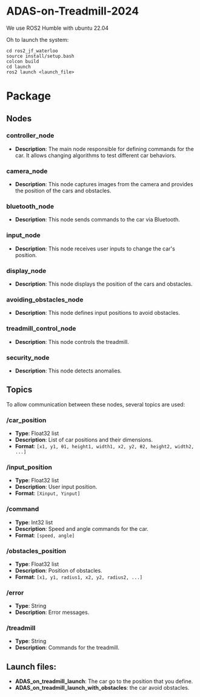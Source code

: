 # ADAS-on-Treadmill-2024


We use ROS2 Humble with ubuntu 22.04

Oh to launch the system:
```
cd ros2_jf_waterloo
source install/setup.bash
colcon build
cd launch
ros2 launch <launch_file>
```

# Package

## Nodes

### controller_node
- **Description**: The main node responsible for defining commands for the car. It allows changing algorithms to test different car behaviors.

### camera_node
- **Description**: This node captures images from the camera and provides the position of the cars and obstacles.

### bluetooth_node
- **Description**: This node sends commands to the car via Bluetooth.

### input_node
- **Description**: This node receives user inputs to change the car's position.

### display_node
- **Description**: This node displays the position of the cars and obstacles.

### avoiding_obstacles_node
- **Description**: This node defines input positions to avoid obstacles.

### treadmill_control_node
- **Description**: This node controls the treadmill.

### security_node
- **Description**: This node detects anomalies.

## Topics

To allow communication between these nodes, several topics are used:

### /car_position
- **Type**: Float32 list
- **Description**: List of car positions and their dimensions.
- **Format**: `[x1, y1, θ1, height1, width1, x2, y2, θ2, height2, width2, ...]`

### /input_position
- **Type**: Float32 list
- **Description**: User input position.
- **Format**: `[Xinput, Yinput]`

### /command
- **Type**: Int32 list
- **Description**: Speed and angle commands for the car.
- **Format**: `[speed, angle]`

### /obstacles_position
- **Type**: Float32 list
- **Description**: Position of obstacles.
- **Format**: `[x1, y1, radius1, x2, y2, radius2, ...]`

### /error
- **Type**: String
- **Description**: Error messages.

### /treadmill
- **Type**: String
- **Description**: Commands for the treadmill.

## Launch files:
- **ADAS_on_treadmill_launch**: The car go to the position that you define.
- **ADAS_on_treadmill_launch_with_obstacles**: the car avoid obstacles.

